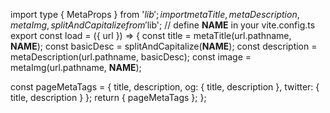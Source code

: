 import type { MetaProps } from '$lib';
import { metaTitle, metaDescription, metaImg, splitAndCapitalize } from '$lib';
// define __NAME__ in your vite.config.ts
export const load = ({ url }) => {
  const title = metaTitle(url.pathname, __NAME__);
  const basicDesc = splitAndCapitalize(__NAME__);
  const description = metaDescription(url.pathname, basicDesc);
  const image = metaImg(url.pathname, __NAME__);

  const pageMetaTags = {
    title,
    description,
    og: {
      title,
      description
    },
    twitter: {
      title,
      description
    }
  };
  return { pageMetaTags };
};
